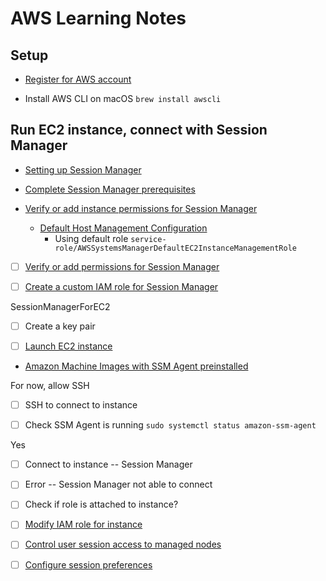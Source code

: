 # AWS Learning Notes

## Setup

- [Register for AWS account](https://aws.amazon.com/free)

- Install AWS CLI on macOS `brew install awscli`

## Run EC2 instance, connect with Session Manager

- [Setting up Session Manager](https://docs.aws.amazon.com/systems-manager/latest/userguide/session-manager-getting-started.html)

- [Complete Session Manager prerequisites](https://docs.aws.amazon.com/systems-manager/latest/userguide/session-manager-prerequisites.html)

- [Verify or add instance permissions for Session Manager](https://docs.aws.amazon.com/systems-manager/latest/userguide/session-manager-getting-started-instance-profile.html)
  - [Default Host Management Configuration](https://docs.aws.amazon.com/systems-manager/latest/userguide/managed-instances-default-host-management.html)
    - Using default role `service-role/AWSSystemsManagerDefaultEC2InstanceManagementRole`

- [ ] [Verify or add permissions for Session Manager](https://docs.aws.amazon.com/systems-manager/latest/userguide/session-manager-getting-started-instance-profile.html)

- [ ] [Create a custom IAM role for Session Manager](https://docs.aws.amazon.com/systems-manager/latest/userguide/getting-started-create-iam-instance-profile.html)

SessionManagerForEC2

- [ ] Create a key pair

- [ ] [Launch EC2 instance](https://eu-north-1.console.aws.amazon.com/ec2/home?region=eu-north-1#LaunchInstances:)

- [Amazon Machine Images with SSM Agent preinstalled](https://docs.aws.amazon.com/systems-manager/latest/userguide/ami-preinstalled-agent.html)

For now, allow SSH

- [ ] SSH to connect to instance

- [ ] Check SSM Agent is running `sudo systemctl status amazon-ssm-agent`

Yes

- [ ] Connect to instance -- Session Manager

- [ ] Error -- Session Manager not able to connect

- [ ] Check if role is attached to instance?

- [ ] [Modify IAM role for instance](https://eu-north-1.console.aws.amazon.com/ec2/home?region=eu-north-1#ModifyIAMRole)

- [ ] [Control user session access to managed nodes](https://docs.aws.amazon.com/systems-manager/latest/userguide/session-manager-getting-started-restrict-access.html)

- [ ] [Configure session preferences](https://docs.aws.amazon.com/systems-manager/latest/userguide/session-manager-getting-started-configure-preferences.html)
